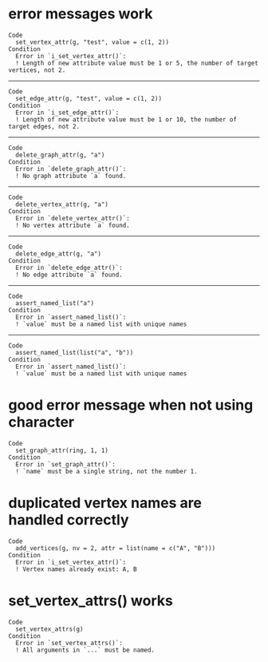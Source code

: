 # error messages work

    Code
      set_vertex_attr(g, "test", value = c(1, 2))
    Condition
      Error in `i_set_vertex_attr()`:
      ! Length of new attribute value must be 1 or 5, the number of target vertices, not 2.

---

    Code
      set_edge_attr(g, "test", value = c(1, 2))
    Condition
      Error in `i_set_edge_attr()`:
      ! Length of new attribute value must be 1 or 10, the number of target edges, not 2.

---

    Code
      delete_graph_attr(g, "a")
    Condition
      Error in `delete_graph_attr()`:
      ! No graph attribute `a` found.

---

    Code
      delete_vertex_attr(g, "a")
    Condition
      Error in `delete_vertex_attr()`:
      ! No vertex attribute `a` found.

---

    Code
      delete_edge_attr(g, "a")
    Condition
      Error in `delete_edge_attr()`:
      ! No edge attribute `a` found.

---

    Code
      assert_named_list("a")
    Condition
      Error in `assert_named_list()`:
      ! `value` must be a named list with unique names

---

    Code
      assert_named_list(list("a", "b"))
    Condition
      Error in `assert_named_list()`:
      ! `value` must be a named list with unique names

# good error message when not using character

    Code
      set_graph_attr(ring, 1, 1)
    Condition
      Error in `set_graph_attr()`:
      ! `name` must be a single string, not the number 1.

# duplicated vertex names are handled correctly

    Code
      add_vertices(g, nv = 2, attr = list(name = c("A", "B")))
    Condition
      Error in `i_set_vertex_attr()`:
      ! Vertex names already exist: A, B
# set_vertex_attrs() works

    Code
      set_vertex_attrs(g)
    Condition
      Error in `set_vertex_attrs()`:
      ! All arguments in `...` must be named.

